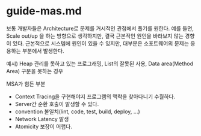 # guide-mas.md

보통 개발자들은 Architecture로 문제를 거시적인 관점에서 풀기를 원한다.
예를 들면, Scale out/up 을 하는 방향으로 생각하지만, 결국 근본적인 원인을 바라보지 않는 경향이 있다.
근본적으로 시스템에 원인이 있을 수 있지만, 대부분은 소포트웨어의 문제는 응용하는 부분에서 발생한다.

예시)
Heap 관리를 못하고 있는 프로그래밍, List의 잘못된 사용, Data area(Method Area) 구분을 못하는 경우

MSA가 힘든 부분

- Context Tracing을 구현해야지 프로그램의 맥락을 찾아다니기 수월하다.
- Server간 순환 호출이 발생할 수 있다.
- convention 불일치(lint, code, test, build, deploy, ...)
- Network Latency 발생
- Atomicity 보장이 어렵다.

